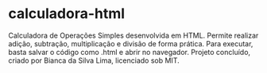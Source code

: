 # calculadora-html
Calculadora de Operações Simples desenvolvida em HTML. Permite realizar adição, subtração, multiplicação e divisão de forma prática. Para executar, basta salvar o código como .html e abrir no navegador. Projeto concluído, criado por Bianca da Silva Lima, licenciado sob MIT. 
